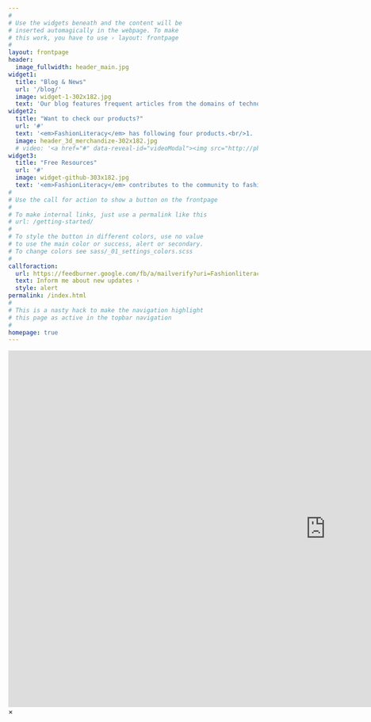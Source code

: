 ```yaml
---
#
# Use the widgets beneath and the content will be
# inserted automagically in the webpage. To make
# this work, you have to use › layout: frontpage
#
layout: frontpage
header:
  image_fullwidth: header_main.jpg
widget1:
  title: "Blog & News"
  url: '/blog/'
  image: widget-1-302x182.jpg
  text: 'Our blog features frequent articles from the domains of technology, fashion & lifestyle, and entrance exams.  We focus to write our content in an easy language with minimal jargon. <br/> If you miss some of our posts then do not forget to take a look at the <a href="/blog/archive/">Blog Archive</a>.'
widget2:
  title: "Want to check our products?"
  url: '#'
  text: '<em>FashionLiteracy</em> has following four products.<br/>1.  3D printed merchandize <br/>2. Online Courses for Entrances exams<br/>3. Books <br/>4. Fashion Weekly.'
  image: header_3d_merchandize-302x182.jpg 
  # video: '<a href="#" data-reveal-id="videoModal"><img src="http://phlow.github.io/feeling-responsive/images/start-video-feeling-responsive-302x182.jpg" width="302" height="182" alt=""/></a>'
widget3:
  title: "Free Resources"
  url: '#'
  image: widget-github-303x182.jpg
  text: '<em>FashionLiteracy</em> contributes to the community to fashion world by brining free content for our readers in the form of <a href="/resources/tutorials">Tutorials</a>, <a href="/resources/gd-topics">GD Topics</a>, <a href="/resources/quizzes">Quizzes</a>, and <a href="/resources/project-topics">Project Topics</a>. <br/>In addition, we also are quite active on social media. Please follow us on Instagram <a href="https://www.instagram.com/fashion.literacy">@Fashion.literacy</a>.'
#
# Use the call for action to show a button on the frontpage
#
# To make internal links, just use a permalink like this
# url: /getting-started/
#
# To style the button in different colors, use no value
# to use the main color or success, alert or secondary.
# To change colors see sass/_01_settings_colors.scss
#
callforaction:
  url: https://feedburner.google.com/fb/a/mailverify?uri=Fashionliteracy&amp;loc=en_US
  text: Inform me about new updates ›
  style: alert
permalink: /index.html
#
# This is a nasty hack to make the navigation highlight
# this page as active in the topbar navigation
#
homepage: true
---
```


<div id="videoModal" class="reveal-modal large" data-reveal="">
  <div class="flex-video widescreen vimeo" style="display: block;">
    <iframe width="1280" height="720" src="https://www.youtube.com/embed/3b5zCFSmVvU" frameborder="0" allowfullscreen></iframe>
  </div>
  <a class="close-reveal-modal">&#215;</a>
</div>
